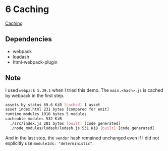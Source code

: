 # 6 Caching

[Caching](https://webpack.js.org/guides/caching/)

## Dependencies

- webpack
- loadash
- html-webpack-plugin

## Note

I used `webpack 5.39.1` when I tried this demo. The `main.<hash>.js` is cached by webpack in the first step.

```bash
assets by status 69.6 KiB [cached] 1 asset
asset index.html 231 bytes [compared for emit]
runtime modules 1010 bytes 5 modules
cacheable modules 532 KiB
  ./src/index.js 281 bytes [built] [code generated]
  ./node_modules/lodash/lodash.js 531 KiB [built] [code generated]
```

And in the last step, the `vendor` hash remained unchanged even if I did not explicitly use `moduleIds: "deterministic"`.
